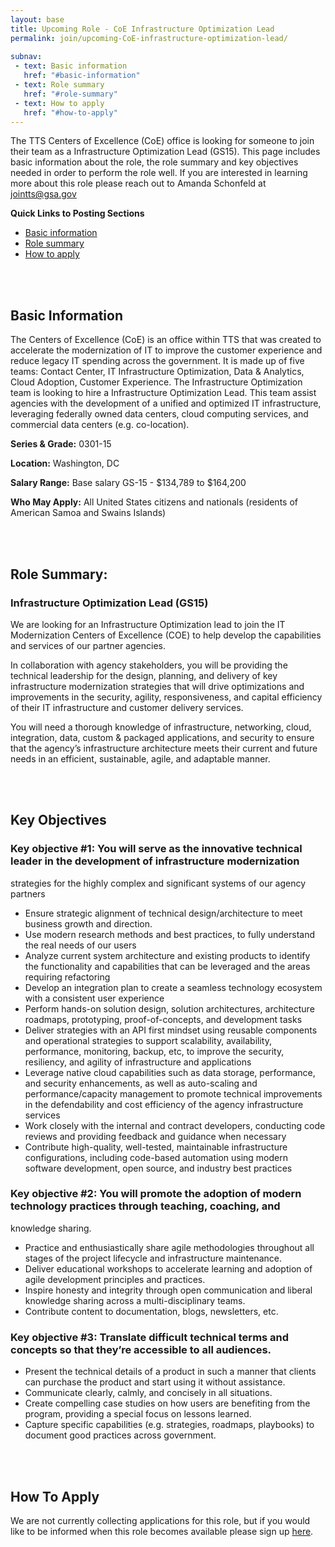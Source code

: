 ```yaml
---
layout: base
title: Upcoming Role - CoE Infrastructure Optimization Lead
permalink: join/upcoming-CoE-infrastructure-optimization-lead/ 
 
subnav:
 - text: Basic information
   href: "#basic-information"
 - text: Role summary
   href: "#role-summary" 
 - text: How to apply
   href: "#how-to-apply"
---
```


The TTS Centers of Excellence (CoE) office is looking for someone to join their team as a Infrastructure Optimization Lead 
(GS15). This page includes basic information about the role, the role summary and key objectives needed in order to perform the role well. 
If you are interested in learning more about this role please reach out to Amanda Schonfeld at 
[jointts@gsa.gov](mailto:jointts@gsa.gov)

**Quick Links to Posting Sections**
- [Basic information]({{site.baseurl}}/join/upcoming-CoE-cloud-adoption-lead/#basic-information)
- [Role summary]({{site.baseurl}}/join/upcoming-CoE-cloud-adoption-lead/#role-summary)
- [How to apply]({{site.baseurl}}/join/upcoming-CoE-cloud-adoption-lead/#how-to-apply)


<div class="paragraph"><p><br>
<br></p></div>


## Basic Information

The Centers of Excellence (CoE) is an office within TTS that was created to accelerate the modernization of IT to improve 
the customer experience and reduce legacy IT spending across the government. It is made up of five teams: Contact Center, IT 
Infrastructure Optimization, Data & Analytics, Cloud Adoption, Customer Experience. The Infrastructure Optimization team is 
looking to hire a Infrastructure Optimization Lead. This team assist agencies with the development of a unified and 
optimized IT infrastructure, leveraging federally owned data centers, cloud computing services, and commercial data centers 
(e.g. co-location).

**Series & Grade:** 
0301-15 

**Location:** 
Washington, DC

**Salary Range:** 
Base salary GS-15 - $134,789 to $164,200

**Who May Apply:**
All United States citizens and nationals (residents of American Samoa and Swains Islands) 

<div class="paragraph"><p><br>
<br></p></div>


## Role Summary: 

### Infrastructure Optimization Lead (GS15)

We are looking for an Infrastructure Optimization lead to join the IT Modernization Centers of Excellence (COE) to help 
develop the capabilities and services of our partner agencies.

In collaboration with agency stakeholders, you will be providing the technical leadership for the design, planning, and 
delivery of key infrastructure modernization strategies that will drive optimizations and improvements in the security, 
agility, responsiveness, and capital efficiency of their IT infrastructure and customer delivery services.

You will need a thorough knowledge of infrastructure, networking, cloud, integration, data, custom & packaged applications,
and security to ensure that the agency’s infrastructure architecture meets their current and future needs in an efficient, 
sustainable, agile, and adaptable manner.


<div class="paragraph"><p><br>
<br></p></div>

## Key Objectives

### Key objective #1: You will serve as the innovative technical leader in the development of infrastructure modernization 
strategies for the highly complex and significant systems of our agency partners

- Ensure strategic alignment of technical design/architecture to meet business growth and direction.
- Use modern research methods and best practices, to fully understand the real needs of our users
- Analyze current system architecture and existing products to identify the functionality and capabilities that can be 
leveraged and the areas requiring refactoring 
- Develop an integration plan to create a seamless technology ecosystem with a consistent user experience
- Perform hands-on solution design, solution architectures, architecture roadmaps, prototyping, proof-of-concepts, and 
development tasks
- Deliver strategies with an API first mindset using reusable components and operational strategies to support scalability, 
availability, performance, monitoring, backup, etc, to improve the security, resiliency, and agility of infrastructure and 
applications
- Leverage native cloud capabilities such as data storage, performance, and security enhancements, as well as auto-scaling 
and performance/capacity management to promote technical improvements in the defendability and cost efficiency of the agency
infrastructure services
- Work closely with the internal and contract developers, conducting code reviews and providing feedback and guidance when 
necessary
- Contribute high-quality, well-tested, maintainable infrastructure configurations, including code-based automation using 
modern software development, open source, and industry best practices


### Key objective #2: You will promote the adoption of modern technology practices through teaching, coaching, and 
knowledge sharing.

- Practice and enthusiastically share agile methodologies throughout all stages of the project lifecycle and infrastructure 
maintenance.
- Deliver educational workshops to accelerate learning and adoption of agile development principles and practices. 
- Inspire honesty and integrity through open communication and liberal knowledge sharing across a multi-disciplinary teams.
- Contribute content to documentation, blogs, newsletters, etc.


### Key objective #3: Translate difficult technical terms and concepts so that they’re accessible to all audiences.

- Present the technical details of a product in such a manner that clients can purchase the product and start using it 
without assistance. 
- Communicate clearly, calmly, and concisely in all situations. 
- Create compelling case studies on how users are benefiting from the program, providing a special focus on lessons learned. 
- Capture specific capabilities (e.g. strategies, roadmaps, playbooks) to document good practices across government.


<div class="paragraph"><p><br>
<br></p></div>


## How To Apply

We are not currently collecting applications for this role, but if you would like to be informed when this role becomes 
available please sign up [here](https://docs.google.com/forms/d/e/1FAIpQLSf-4Q76jPA-U1sJcffA192fJAXLdT870ozUqSNuiJgBWJ-qLA/viewform?usp=sf_link).
